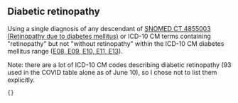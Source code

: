 ## Diabetic retinopathy 

Using a single diagnosis of any descendant of [SNOMED CT 4855003 (Retinopathy due to diabetes mellitus)](https://athena.ohdsi.org/search-terms/terms/4174977) or ICD-10 CM terms containing "retinopathy" but not "without retinopathy" within the ICD-10 CM diabetes mellitus range ([E08, E09, E10, E11, E13](https://www.icd10data.com/ICD10CM/Codes/E00-E89/E08-E13)). 

Note: there are a lot of ICD-10 CM codes describing diabetic retinopathy (93 used in the COVID table alone as of June 10), so I chose not to list them explicitly.

```SQL
{}
```
